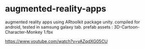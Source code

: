 # augmented-reality-apps
augmented reality apps using ARtoolkit package unity. 
compiled for android, tested in samsung galaxy tab. 
prefab assets : 3D-Cartoon-Character-Monkey 1.fbx

https://www.youtube.com/watch?v=yAZqdXG05CU
